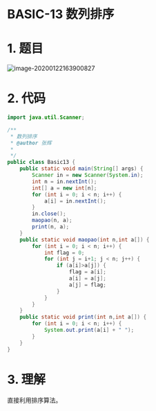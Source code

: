 # BASIC-13 数列排序


# 1. 题目
![image-20200122163900827](C:\Users\张辉\AppData\Roaming\Typora\typora-user-images\image-20200122163900827.png)


# 2. 代码

```java
import java.util.Scanner;

/**
 * 数列排序
 * @author 张辉
 *
 */
public class Basic13 {
	public static void main(String[] args) {
		Scanner in = new Scanner(System.in);
		int n = in.nextInt();
		int[] a = new int[n];
		for (int i = 0; i < n; i++) {
			a[i] = in.nextInt();
		}
		in.close();
		maopao(n, a);
		print(n, a);
	}
	public static void maopao(int n,int a[]) {
		for (int i = 0; i < n; i++) {
			int flag = 0;
			for (int j = i+1; j < n; j++) {
				if (a[i]>a[j]) {
					flag = a[i];
					a[i] = a[j];
					a[j] = flag;
				}
			}
		}
	}
	public static void print(int n,int a[]) {
		for (int i = 0; i < n; i++) {
			System.out.print(a[i] + " ");
		}
	}
}
```


# 3. 理解
直接利用排序算法。